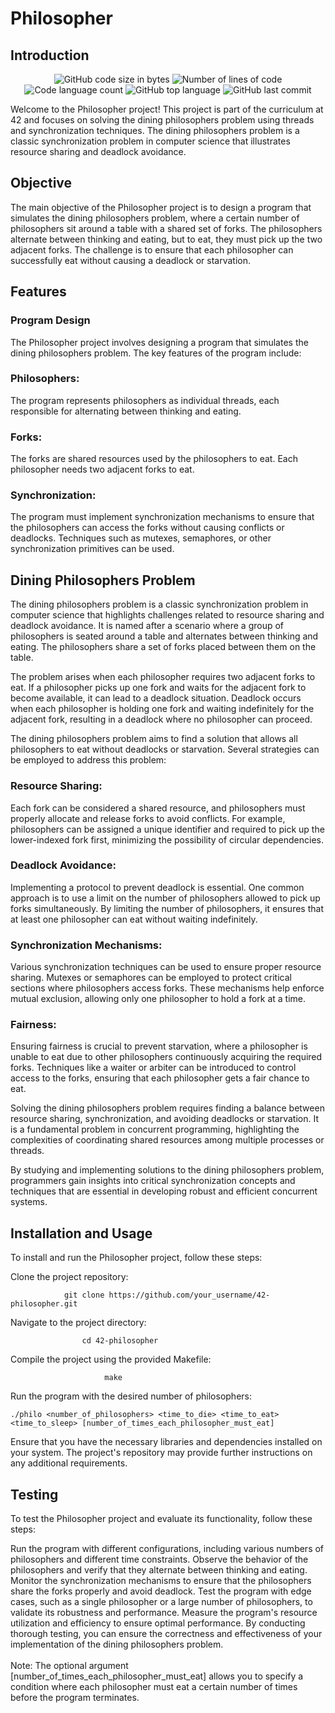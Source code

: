 <h1>Philosopher</h1>
<h2>Introduction</h2>
<p align="center">
	<img alt="GitHub code size in bytes" src="https://img.shields.io/github/languages/code-size/simon-zerisenay/42_Philosophers?color=lightblue" />
	<img alt="Number of lines of code" src="https://img.shields.io/tokei/lines/github/simon-zerisenay/42_Philosophers?color=critical" />
	<img alt="Code language count" src="https://img.shields.io/github/languages/count/simon-zerisenay/42_Philosophers?color=yellow" />
	<img alt="GitHub top language" src="https://img.shields.io/github/languages/top/simon-zerisenay/42_Philosophers?color=blue" />
	<img alt="GitHub last commit" src="https://img.shields.io/github/last-commit/simon-zerisenay/42_Philosophers?color=green" />
</p>
Welcome to the Philosopher project! This project is part of the curriculum at 42 and focuses on solving the dining philosophers problem using threads and synchronization techniques. The dining philosophers problem is a classic synchronization problem in computer science that illustrates resource sharing and deadlock avoidance.

<h2>Objective</h2>
The main objective of the Philosopher project is to design a program that simulates the dining philosophers problem, where a certain number of philosophers sit around a table with a shared set of forks. The philosophers alternate between thinking and eating, but to eat, they must pick up the two adjacent forks. The challenge is to ensure that each philosopher can successfully eat without causing a deadlock or starvation.

<h2>Features</h2>
<h3>Program Design</h3>
The Philosopher project involves designing a program that simulates the dining philosophers problem. The key features of the program include:

<h3>Philosophers:</h3> 
The program represents philosophers as individual threads, each responsible for alternating between thinking and eating.
<h3>Forks:</h3> 
The forks are shared resources used by the philosophers to eat. Each philosopher needs two adjacent forks to eat.
<h3>Synchronization:</h3> 
The program must implement synchronization mechanisms to ensure that the philosophers can access the forks without causing conflicts or deadlocks. Techniques such as mutexes, semaphores, or other synchronization primitives can be used.
<h2> Dining Philosophers Problem</h2>
The dining philosophers problem is a classic synchronization problem in computer science that highlights challenges related to resource sharing and deadlock avoidance. It is named after a scenario where a group of philosophers is seated around a table and alternates between thinking and eating. The philosophers share a set of forks placed between them on the table.

The problem arises when each philosopher requires two adjacent forks to eat. If a philosopher picks up one fork and waits for the adjacent fork to become available, it can lead to a deadlock situation. Deadlock occurs when each philosopher is holding one fork and waiting indefinitely for the adjacent fork, resulting in a deadlock where no philosopher can proceed.

The dining philosophers problem aims to find a solution that allows all philosophers to eat without deadlocks or starvation. Several strategies can be employed to address this problem:

<h3>Resource Sharing:</h3>
Each fork can be considered a shared resource, and philosophers must properly allocate and release forks to avoid conflicts. For example, philosophers can be assigned a unique identifier and required to pick up the lower-indexed fork first, minimizing the possibility of circular dependencies.

<h3>Deadlock Avoidance:</h3>
Implementing a protocol to prevent deadlock is essential. One common approach is to use a limit on the number of philosophers allowed to pick up forks simultaneously. By limiting the number of philosophers, it ensures that at least one philosopher can eat without waiting indefinitely.

<h3>Synchronization Mechanisms:</h3>
Various synchronization techniques can be used to ensure proper resource sharing. Mutexes or semaphores can be employed to protect critical sections where philosophers access forks. These mechanisms help enforce mutual exclusion, allowing only one philosopher to hold a fork at a time.

<h3>Fairness:</h3>
Ensuring fairness is crucial to prevent starvation, where a philosopher is unable to eat due to other philosophers continuously acquiring the required forks. Techniques like a waiter or arbiter can be introduced to control access to the forks, ensuring that each philosopher gets a fair chance to eat.

Solving the dining philosophers problem requires finding a balance between resource sharing, synchronization, and avoiding deadlocks or starvation. It is a fundamental problem in concurrent programming, highlighting the complexities of coordinating shared resources among multiple processes or threads.

By studying and implementing solutions to the dining philosophers problem, programmers gain insights into critical synchronization concepts and techniques that are essential in developing robust and efficient concurrent systems.

<h2>Installation and Usage</h2>
To install and run the Philosopher project, follow these steps:

Clone the project repository: 

				git clone https://github.com/your_username/42-philosopher.git
Navigate to the project directory: 
				
					cd 42-philosopher
Compile the project using the provided Makefile: 

				   		 make
Run the program with the desired number of philosophers: 

	./philo <number_of_philosophers> <time_to_die> <time_to_eat> <time_to_sleep> [number_of_times_each_philosopher_must_eat]
Ensure that you have the necessary libraries and dependencies installed on your system. The project's repository may provide further instructions on any additional requirements.

<h2>Testing</h2>
To test the Philosopher project and evaluate its functionality, follow these steps:

Run the program with different configurations, including various numbers of philosophers and different time constraints.
Observe the behavior of the philosophers and verify that they alternate between thinking and eating.
Monitor the synchronization mechanisms to ensure that the philosophers share the forks properly and avoid deadlock.
Test the program with edge cases, such as a single philosopher or a large number of philosophers, to validate its robustness and performance.
Measure the program's resource utilization and efficiency to ensure optimal performance.
By conducting thorough testing, you can ensure the correctness and effectiveness of your implementation of the dining philosophers problem.
<br/>
<br/>
Note: The optional argument [number_of_times_each_philosopher_must_eat] allows you to specify a condition where each philosopher must eat a certain number of times before the program terminates.

